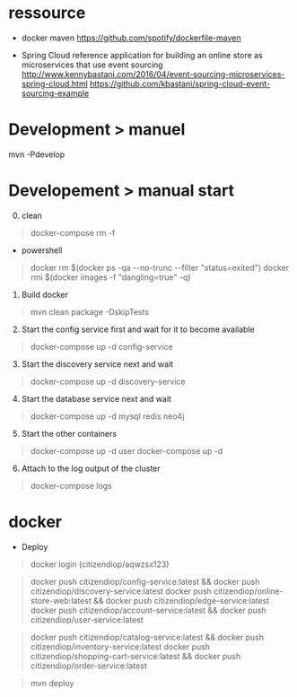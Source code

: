 

# ressource

* docker maven
https://github.com/spotify/dockerfile-maven

* Spring Cloud reference application for building an online store as microservices that use event sourcing
http://www.kennybastani.com/2016/04/event-sourcing-microservices-spring-cloud.html
https://github.com/kbastani/spring-cloud-event-sourcing-example


# Development > manuel
mvn -Pdevelop

# Developement > manual start

0. clean
> docker-compose rm -f

* powershell
> docker rm $(docker ps -qa --no-trunc --filter "status=exited")
> docker rmi $(docker images -f "dangling=true" -q)


1. Build docker
> mvn clean package -DskipTests

2. Start the config service first and wait for it to become available
> docker-compose up -d config-service

3. Start the discovery service next and wait
> docker-compose up -d discovery-service

4. Start the database service next and wait
> docker-compose up -d mysql redis neo4j

5. Start the other containers
> docker-compose up -d user
> docker-compose up -d

6. Attach to the log output of the cluster
> docker-compose logs


# docker

* Deploy 

> docker login
(citizendiop/aqwzsx123)

> docker push citizendiop/config-service:latest && docker push citizendiop/discovery-service:latest
> docker push citizendiop/online-store-web:latest && docker push citizendiop/edge-service:latest
> docker push citizendiop/account-service:latest && docker push citizendiop/user-service:latest

> docker push citizendiop/catalog-service:latest && docker push citizendiop/inventory-service:latest
> docker push citizendiop/shopping-cart-service:latest && docker push citizendiop/order-service:latest

> mvn deploy

